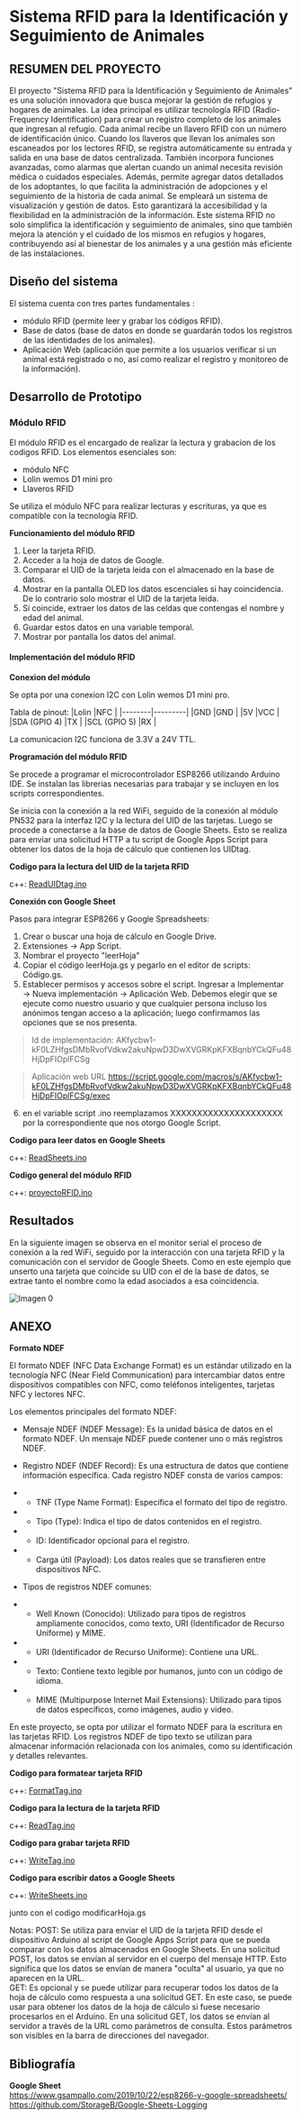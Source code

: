 # Sistema RFID para la Identificación y Seguimiento de Animales

## RESUMEN DEL PROYECTO
El proyecto "Sistema RFID para la Identificación y Seguimiento de Animales" es una solución innovadora que busca mejorar la gestión de refugios y hogares de animales. La idea principal es utilizar tecnología RFID (Radio-Frequency Identification) para crear un registro completo de los animales que ingresan al refugio. Cada animal recibe un llavero RFID con un número de identificación único. Cuando los llaveros que llevan los animales son escaneados por los lectores RFID, se registra automáticamente su entrada y salida en una base de datos centralizada.
También incorpora funciones avanzadas, como alarmas que alertan cuando un animal necesita revisión médica o cuidados especiales. Además, permite agregar datos detallados de los adoptantes, lo que facilita la administración de adopciones y el seguimiento de la historia de cada animal.
Se empleará un sistema de visualización y gestión de datos. Esto garantizará la accesibilidad y la flexibilidad en la administración de la información.
Este sistema RFID no solo simplifica la identificación y seguimiento de animales, sino que también mejora la atención y el cuidado de los mismos en refugios y hogares, contribuyendo así al bienestar de los animales y a una gestión más eficiente de las instalaciones.

## Diseño del sistema
El sistema cuenta con tres partes fundamentales :
- módulo RFID (permite leer y grabar los códigos RFID).
- Base de datos (base de datos en donde se guardarán todos los registros de las identidades de los animales).
- Aplicación Web (aplicación que permite a los usuarios verificar si un animal está registrado o no, así como realizar el registro y monitoreo de la información).


## Desarrollo de Prototipo

### Módulo RFID

El  módulo RFID es el encargado de  realizar la lectura y grabacion de los codigos RFID. Los elementos esenciales son:
- módulo NFC
- Lolin wemos D1 mini pro
- Llaveros RFID  

Se utiliza el módulo NFC para  realizar lecturas y escrituras, ya que es compatible con la tecnología RFID. 

**Funcionamiento del módulo RFID**

1. Leer la tarjeta RFID.
2. Acceder a la hoja de datos de Google.
3. Comparar el UID  de la tarjeta leida con el almacenado en la base de datos.
4. Mostrar en la pantalla OLED los datos escenciales si hay coincidencia. De lo contrario solo mostrar el UID de la tarjeta leida.
5. Si coincide, extraer los datos de las celdas que contengas el nombre y edad del animal.
6. Guardar estos datos en una variable temporal.
7. Mostrar por pantalla los datos del animal.

#### Implementación del módulo RFID
**Conexion del módulo**

Se opta por una conexion I2C con Lolin wemos D1 mini pro.

Tabla  de pinout:
|Lolin |NFC      |
|--------|---------|
|GND      |GND     |
|5V       |VCC     |
|SDA (GPIO 4) |TX      |
|SCL (GPIO 5) |RX      |

La comunicacion I2C funciona de 3.3V a 24V TTL.

**Programación del módulo RFID**

Se procede  a programar el microcontrolador ESP8266 utilizando Arduino IDE. Se instalan las librerias  necesarias para trabajar y se incluyen en los scripts correspondientes.   

Se inicia con la conexión a la red WiFi, seguido de la conexión al módulo PN532 para la interfaz I2C y la lectura del UID de las tarjetas. Luego se procede a conectarse a la base de datos de Google Sheets.  Esto se realiza para enviar una solicitud HTTP a tu script de Google Apps Script para obtener los datos de la hoja de cálculo que contienen los UIDtag.

**Codigo para la lectura del UID de la tarjeta RFID**

c++: [ReadUIDtag.ino](https://github.com/GstrLasemUNRC/2024/blob/main/Sistema-RFID/Codigos/ReadUIDtag.ino) 

**Conexión con Google Sheet**

Pasos  para integrar ESP8266 y Google Spreadsheets:
1. Crear o buscar una hoja de cálculo en Google Drive.
2. Extensiones → App Script.
3. Nombrar el proyecto "leerHoja"
4. Copiar el código leerHoja.gs y pegarlo en el editor de scripts: Código.gs.
5. Establecer permisos y accesos sobre el script. Ingresar a Implementar → Nueva implementación → Aplicación Web. Debemos elegir que se ejecute como nuestro usuario y que cualquier persona incluso los anónimos tengan acceso a la aplicación; luego confirmamos las opciones que se nos presenta.

>Id de implementación: AKfycbw1-kF0LZHfgsDMbRvofVdkw2akuNpwD3DwXVGRKpKFXBqnbYCkQFu48HjDpFIOplFCSg

>Aplicación web URL
https://script.google.com/macros/s/AKfycbw1-kF0LZHfgsDMbRvofVdkw2akuNpwD3DwXVGRKpKFXBqnbYCkQFu48HjDpFIOplFCSg/exec 


6. en el variable script .ino reemplazamos XXXXXXXXXXXXXXXXXXXXX por la correspondiente que nos otorgo Google Script.

**Codigo para leer datos en Google Sheets**

c++: [ReadSheets.ino](https://github.com/GstrLasemUNRC/2024/blob/main/Sistema-RFID/Codigos/ReadSheets.ino) 



**Codigo general del módulo RFID**

c++: [proyectoRFID.ino](https://github.com/GstrLasemUNRC/2024/blob/main/Sistema-RFID/Codigos/proyectoRFID.ino) 

## Resultados

En la siguiente imagen se observa en el monitor serial el proceso de conexión a la red WiFi, seguido por la interacción con una tarjeta RFID y la comunicación con el servidor de Google Sheets. Como en este ejemplo que unserto una tarjeta que coincide su UID con el de la base de datos, se extrae tanto el nombre como la edad asociados a esa coincidencia.

![Imagen 0](https://github.com/GstrLasemUNRC/2024/blob/main/Sistema-RFID/Documentacion.md/Imagenes/imagen_0.png)







## ANEXO

**Formato NDEF**

El formato NDEF (NFC Data Exchange Format) es un estándar utilizado en la tecnología NFC (Near Field Communication) para intercambiar datos entre dispositivos compatibles con NFC, como teléfonos inteligentes, tarjetas NFC y lectores NFC.

Los elementos principales del formato NDEF:

- Mensaje NDEF (NDEF Message): Es la unidad básica de datos en el formato NDEF. Un mensaje NDEF puede contener uno o más registros NDEF.

- Registro NDEF (NDEF Record): Es una estructura de datos que contiene información específica. Cada registro NDEF consta de varios campos:
- - TNF (Type Name Format): Especifica el formato del tipo de registro.
- - Tipo (Type): Indica el tipo de datos contenidos en el registro.
- - ID: Identificador opcional para el registro.
- - Carga útil (Payload): Los datos reales que se transfieren entre dispositivos NFC.  
- Tipos de registros NDEF comunes:
- - Well Known (Conocido): Utilizado para tipos de registros ampliamente conocidos, como texto, URI (Identificador de Recurso Uniforme) y MIME.
- - URI (Identificador de Recurso Uniforme): Contiene una URL.
- - Texto: Contiene texto legible por humanos, junto con un código de idioma.
- - MIME (Multipurpose Internet Mail Extensions): Utilizado para tipos de datos específicos, como imágenes, audio y video.

En este proyecto, se opta por utilizar el formato NDEF para la escritura en las tarjetas RFID. Los registros NDEF de tipo texto se utilizan para almacenar información relacionada con los animales, como su identificación y detalles relevantes.

**Codigo para formatear tarjeta RFID**

c++: [FormatTag.ino](https://github.com/GstrLasemUNRC/2024/blob/main/Sistema-RFID/Codigos/FormatTag.ino)    

**Codigo para la lectura de la tarjeta RFID**

c++: [ReadTag.ino](https://github.com/GstrLasemUNRC/2024/blob/main/Sistema-RFID/Codigos/ReadTag.ino)    

**Codigo para grabar tarjeta RFID**

c++: [WriteTag.ino](https://github.com/GstrLasemUNRC/2024/blob/main/Sistema-RFID/Codigos/WriteTag.ino)  

**Codigo para escribir datos a Google Sheets**

c++: [WriteSheets.ino](https://github.com/GstrLasemUNRC/2024/blob/main/Sistema-RFID/Codigos/WriteSheets.ino) 

junto con el codigo modificarHoja.gs

Notas: 
POST: Se utiliza para enviar el UID de la tarjeta RFID desde el dispositivo Arduino al script de Google Apps Script para que se pueda comparar con los datos almacenados en Google Sheets.  En una solicitud POST, los datos se envían al servidor en el cuerpo del mensaje HTTP. Esto significa que los datos se envían de manera "oculta" al usuario, ya que no aparecen en la URL.  
GET: Es opcional y se puede utilizar para recuperar todos los datos de la hoja de cálculo como respuesta a una solicitud GET. En este caso, se puede usar para obtener los datos de la hoja de cálculo si fuese necesario procesarlos en el Arduino. En una solicitud GET, los datos se envían al servidor a través de la URL como parámetros de consulta. Estos parámetros son visibles en la barra de direcciones del navegador.







## Bibliografía

**Google Sheet**  
https://www.gsampallo.com/2019/10/22/esp8266-y-google-spreadsheets/   
https://github.com/StorageB/Google-Sheets-Logging 